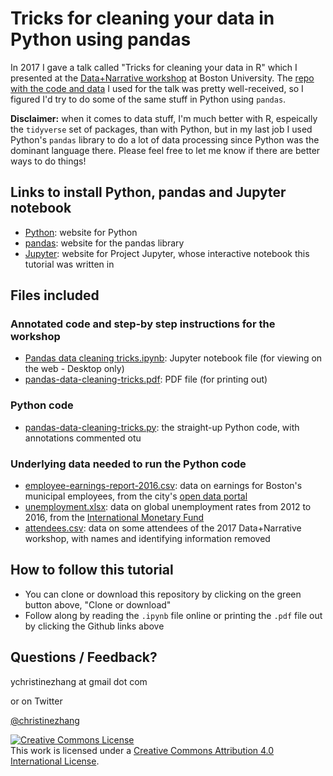 # Tricks for cleaning your data in Python using pandas

In 2017 I gave a talk called "Tricks for cleaning your data in R" which I presented at the [Data+Narrative workshop](http://www.bu.edu/com/data-narrative/) at Boston University. The [repo with the code and data](https://github.com/underthecurve/r-data-cleaning-tricks) I used for the talk was pretty well-received, so I figured I'd try to do some of the same stuff in Python using `pandas`.

**Disclaimer:** when it comes to data stuff, I'm much better with R, espeically the `tidyverse` set of packages, than with Python, but in my last job I used Python's `pandas` library to do a lot of data processing since Python was the dominant language there. Please feel free to let me know if there are better ways to do things!

## Links to install Python, pandas and Jupyter notebook

* [Python](https://www.python.org/downloads/): website for Python
* [pandas](https://pandas.pydata.org/): website for the pandas library
* [Jupyter](http://jupyter.org/): website for Project Jupyter, whose interactive notebook this tutorial was written in

## Files included

### Annotated code and step-by step instructions for the workshop
* [Pandas data cleaning tricks.ipynb](https://github.com/underthecurve/pandas-data-cleaning-tricks/blob/master/pandas-data-cleaning-tricks.ipynb): Jupyter notebook file (for viewing on the web - Desktop only)
* [pandas-data-cleaning-tricks.pdf](https://github.com/underthecurve/pandas-data-cleaning-tricks/blob/master/pandas-data-cleaning-tricks.pdf): PDF file (for printing out)

### Python code
* [pandas-data-cleaning-tricks.py](https://github.com/underthecurve/pandas-data-cleaning-tricks/blob/master/pandas-data-cleaning-tricks.py): the straight-up Python code, with annotations commented otu

### Underlying data needed to run the Python code
* [employee-earnings-report-2016.csv](https://github.com/underthecurve/pandas-data-cleaning-tricks/blob/master/employee-earnings-report-2016.csv): data on earnings for Boston's municipal employees, from the city's [open data portal](https://data.boston.gov/dataset/employee-earnings-report)
* [unemployment.xlsx](https://github.com/underthecurve/pandas-data-cleaning-tricks/blob/master/unemployment.xlsx): data on global unemployment rates from 2012 to 2016, from the [International Monetary Fund](https://www.imf.org/external/pubs/ft/weo/2017/01/weodata/index.aspx)
* [attendees.csv](https://github.com/underthecurve/pandas-data-cleaning-tricks/blob/master/attendees.csv): data on some attendees of the 2017 Data+Narrative workshop, with names and identifying information removed

## How to follow this tutorial

* You can clone or download this repository by clicking on the green button above, "Clone or download"
* Follow along by reading the `.ipynb` file online or printing the `.pdf` file out by clicking the Github links above

## Questions / Feedback?

ychristinezhang at gmail dot com

or on Twitter

[@christinezhang](https://twitter.com/christinezhang)

<a rel="license" href="http://creativecommons.org/licenses/by/4.0/"><img alt="Creative Commons License" style="border-width:0" src="https://i.creativecommons.org/l/by/4.0/88x31.png" /></a><br />This work is licensed under a <a rel="license" href="http://creativecommons.org/licenses/by/4.0/">Creative Commons Attribution 4.0 International License</a>.
